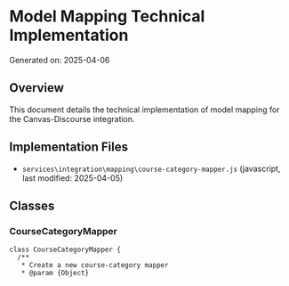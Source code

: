# Model Mapping Technical Implementation

Generated on: 2025-04-06

## Overview

This document details the technical implementation of model mapping for the Canvas-Discourse integration.

## Implementation Files

- `services\integration\mapping\course-category-mapper.js` (javascript, last modified: 2025-04-05)

## Classes

### CourseCategoryMapper

```undefined
class CourseCategoryMapper {
  /**
   * Create a new course-category mapper
   * @param {Object}
```


